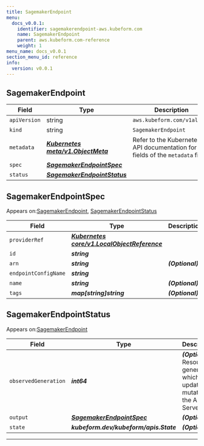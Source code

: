 ```yaml
---
title: SagemakerEndpoint
menu:
  docs_v0.0.1:
    identifier: sagemakerendpoint-aws.kubeform.com
    name: SagemakerEndpoint
    parent: aws.kubeform.com-reference
    weight: 1
menu_name: docs_v0.0.1
section_menu_id: reference
info:
  version: v0.0.1
---
```


## SagemakerEndpoint
| Field | Type | Description |
| ------ | ----- | ----------- |
| `apiVersion` | string | `aws.kubeform.com/v1alpha1` |
|    `kind` | string | `SagemakerEndpoint` |
| `metadata` | ***[Kubernetes meta/v1.ObjectMeta](https://kubernetes.io/docs/reference/generated/kubernetes-api/v1.13/#objectmeta-v1-meta)***|Refer to the Kubernetes API documentation for the fields of the `metadata` field.|
| `spec` | ***[SagemakerEndpointSpec](#sagemakerendpointspec)***||
| `status` | ***[SagemakerEndpointStatus](#sagemakerendpointstatus)***||
## SagemakerEndpointSpec

Appears on:[SagemakerEndpoint](#sagemakerendpoint), [SagemakerEndpointStatus](#sagemakerendpointstatus)

| Field | Type | Description |
| ------ | ----- | ----------- |
| `providerRef` | ***[Kubernetes core/v1.LocalObjectReference](https://kubernetes.io/docs/reference/generated/kubernetes-api/v1.13/#localobjectreference-v1-core)***||
| `id` | ***string***||
| `arn` | ***string***| ***(Optional)*** |
| `endpointConfigName` | ***string***||
| `name` | ***string***| ***(Optional)*** |
| `tags` | ***map[string]string***| ***(Optional)*** |
## SagemakerEndpointStatus

Appears on:[SagemakerEndpoint](#sagemakerendpoint)

| Field | Type | Description |
| ------ | ----- | ----------- |
| `observedGeneration` | ***int64***| ***(Optional)*** Resource generation, which is updated on mutation by the API Server.|
| `output` | ***[SagemakerEndpointSpec](#sagemakerendpointspec)***| ***(Optional)*** |
| `state` | ***kubeform.dev/kubeform/apis.State***| ***(Optional)*** |
---

